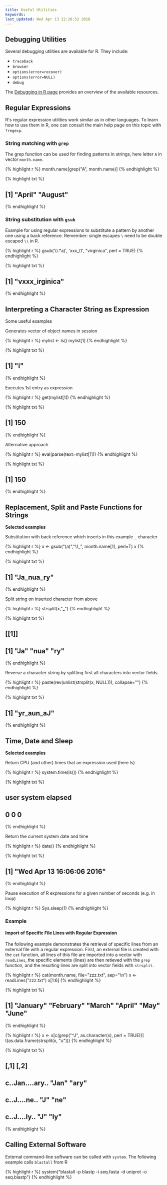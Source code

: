 ```yaml
---
title: Useful Utilities
keywords: 
last_updated: Wed Apr 13 22:20:52 2016
---
```


## Debugging Utilities

Several debugging utilities are available for R. They include:

* `traceback`
* `browser`
* `options(error=recover)`
* `options(error=NULL)`
* `debug`

The [Debugging in R page](http://www.stats.uwo.ca/faculty/murdoch/software/debuggingR/) provides an overview of the available resources.

## Regular Expressions

R's regular expression utilities work similar as in other languages. To learn how to use them in R, one can consult the main help page on this topic with `?regexp`.

### String matching with `grep`

The grep function can be used for finding patterns in strings, here letter `A` in vector `month.name`.

{% highlight r %}
month.name[grep("A", month.name)] 
{% endhighlight %}

{% highlight txt %}
## [1] "April"  "August"
{% endhighlight %}

### String substitution with `gsub`

Example for using regular expressions to substitute a pattern by another one using a back reference. Remember: single escapes `\` need to be double escaped `\\` in R.


{% highlight r %}
gsub('(i.*a)', 'xxx_\\1', "virginica", perl = TRUE) 
{% endhighlight %}

{% highlight txt %}
## [1] "vxxx_irginica"
{% endhighlight %}

## Interpreting a Character String as Expression

Some useful examples

Generates vector of object names in session

{% highlight r %}
mylist <- ls()
mylist[1] 
{% endhighlight %}

{% highlight txt %}
## [1] "i"
{% endhighlight %}

Executes 1st entry as expression


{% highlight r %}
get(mylist[1])
{% endhighlight %}

{% highlight txt %}
## [1] 150
{% endhighlight %}

Alternative approach 

{% highlight r %}
eval(parse(text=mylist[1])) 
{% endhighlight %}

{% highlight txt %}
## [1] 150
{% endhighlight %}

## Replacement, Split and Paste Functions for Strings

__Selected examples__

Substitution with back reference which inserts in this example `_` character

{% highlight r %}
x <- gsub("(a)","\\1_", month.name[1], perl=T) 
x
{% endhighlight %}

{% highlight txt %}
## [1] "Ja_nua_ry"
{% endhighlight %}

Split string on inserted character from above

{% highlight r %}
strsplit(x,"_")
{% endhighlight %}

{% highlight txt %}
## [[1]]
## [1] "Ja"  "nua" "ry"
{% endhighlight %}

Reverse a character string by splitting first all characters into vector fields


{% highlight r %}
paste(rev(unlist(strsplit(x, NULL))), collapse="") 
{% endhighlight %}

{% highlight txt %}
## [1] "yr_aun_aJ"
{% endhighlight %}

## Time, Date and Sleep

__Selected examples__

Return CPU (and other) times that an expression used (here ls)

{% highlight r %}
system.time(ls()) 
{% endhighlight %}

{% highlight txt %}
##    user  system elapsed 
##       0       0       0
{% endhighlight %}

Return the current system date and time

{% highlight r %}
date() 
{% endhighlight %}

{% highlight txt %}
## [1] "Wed Apr 13 16:06:06 2016"
{% endhighlight %}

Pause execution of R expressions for a given number of seconds (e.g. in loop)

{% highlight r %}
Sys.sleep(1) 
{% endhighlight %}

### Example

#### Import of Specific File Lines with Regular Expression

The following example demonstrates the retrieval of specific lines from an external file with a regular expression. First, an external file is created with the `cat` function, all lines of this file are imported into a vector with `readLines`, the specific elements (lines) are then retieved with the `grep` function, and the resulting lines are split into vector fields with `strsplit`.


{% highlight r %}
cat(month.name, file="zzz.txt", sep="\n")
x <- readLines("zzz.txt")
x[1:6] 
{% endhighlight %}

{% highlight txt %}
## [1] "January"  "February" "March"    "April"    "May"      "June"
{% endhighlight %}

{% highlight r %}
x <- x[c(grep("^J", as.character(x), perl = TRUE))]
t(as.data.frame(strsplit(x, "u")))
{% endhighlight %}

{% highlight txt %}
##                 [,1]  [,2] 
## c..Jan....ary.. "Jan" "ary"
## c..J....ne..    "J"   "ne" 
## c..J....ly..    "J"   "ly"
{% endhighlight %}
## Calling External Software

External command-line software can be called with `system`. The following example calls `blastall` from R

{% highlight r %}
system("blastall -p blastp -i seq.fasta -d uniprot -o seq.blastp")
{% endhighlight %}

